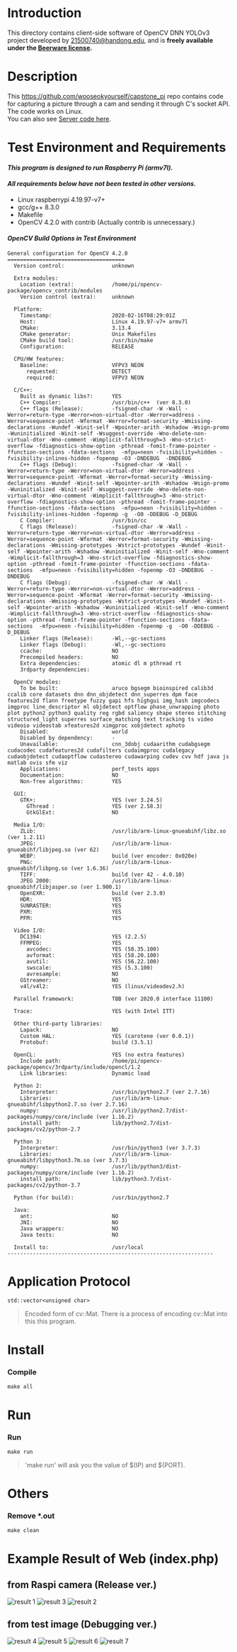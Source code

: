 # Introduction
This directory contains client-side software of OpenCV DNN YOLOv3 project developed by 21500740@handong.edu, and is **freely available under the [Beerware license](https://github.com/wooseokyourself/capstone_pi/blob/master/LICENSE).**

# Description
This https://github.com/wooseokyourself/capstone_pi repo contains code for capturing a picture through a cam and sending it through C's socket API. The code works on Linux.   
You can also see [Server code here](https://github.com/wooseokyourself/capstone_xu4).

# Test Environment and Requirements
#### *This program is designed to run Raspberry Pi (armv7l).*
#### *All requirements below have not been tested in other versions.*
* Linux raspberrypi 4.19.97-v7+
* gcc/g++ 8.3.0
* Makefile
* OpenCV 4.2.0 with contrib (Actually contrib is unnecessary.)

#### *OpenCV Build Options in Test Environment*

~~~
General configuration for OpenCV 4.2.0 =====================================
  Version control:               unknown

  Extra modules:
    Location (extra):            /home/pi/opencv-package/opencv_contrib/modules
    Version control (extra):     unknown

  Platform:
    Timestamp:                   2020-02-16T08:29:01Z
    Host:                        Linux 4.19.97-v7+ armv7l
    CMake:                       3.13.4
    CMake generator:             Unix Makefiles
    CMake build tool:            /usr/bin/make
    Configuration:               RELEASE

  CPU/HW features:
    Baseline:                    VFPV3 NEON
      requested:                 DETECT
      required:                  VFPV3 NEON

  C/C++:
    Built as dynamic libs?:      YES
    C++ Compiler:                /usr/bin/c++  (ver 8.3.0)
    C++ flags (Release):         -fsigned-char -W -Wall -Werror=return-type -Werror=non-virtual-dtor -Werror=address -Werror=sequence-point -Wformat -Werror=format-security -Wmissing-declarations -Wundef -Winit-self -Wpointer-arith -Wshadow -Wsign-promo -Wuninitialized -Winit-self -Wsuggest-override -Wno-delete-non-virtual-dtor -Wno-comment -Wimplicit-fallthrough=3 -Wno-strict-overflow -fdiagnostics-show-option -pthread -fomit-frame-pointer -ffunction-sections -fdata-sections  -mfpu=neon -fvisibility=hidden -fvisibility-inlines-hidden -fopenmp -O3 -DNDEBUG  -DNDEBUG
    C++ flags (Debug):           -fsigned-char -W -Wall -Werror=return-type -Werror=non-virtual-dtor -Werror=address -Werror=sequence-point -Wformat -Werror=format-security -Wmissing-declarations -Wundef -Winit-self -Wpointer-arith -Wshadow -Wsign-promo -Wuninitialized -Winit-self -Wsuggest-override -Wno-delete-non-virtual-dtor -Wno-comment -Wimplicit-fallthrough=3 -Wno-strict-overflow -fdiagnostics-show-option -pthread -fomit-frame-pointer -ffunction-sections -fdata-sections  -mfpu=neon -fvisibility=hidden -fvisibility-inlines-hidden -fopenmp -g  -O0 -DDEBUG -D_DEBUG
    C Compiler:                  /usr/bin/cc
    C flags (Release):           -fsigned-char -W -Wall -Werror=return-type -Werror=non-virtual-dtor -Werror=address -Werror=sequence-point -Wformat -Werror=format-security -Wmissing-declarations -Wmissing-prototypes -Wstrict-prototypes -Wundef -Winit-self -Wpointer-arith -Wshadow -Wuninitialized -Winit-self -Wno-comment -Wimplicit-fallthrough=3 -Wno-strict-overflow -fdiagnostics-show-option -pthread -fomit-frame-pointer -ffunction-sections -fdata-sections  -mfpu=neon -fvisibility=hidden -fopenmp -O3 -DNDEBUG  -DNDEBUG
    C flags (Debug):             -fsigned-char -W -Wall -Werror=return-type -Werror=non-virtual-dtor -Werror=address -Werror=sequence-point -Wformat -Werror=format-security -Wmissing-declarations -Wmissing-prototypes -Wstrict-prototypes -Wundef -Winit-self -Wpointer-arith -Wshadow -Wuninitialized -Winit-self -Wno-comment -Wimplicit-fallthrough=3 -Wno-strict-overflow -fdiagnostics-show-option -pthread -fomit-frame-pointer -ffunction-sections -fdata-sections  -mfpu=neon -fvisibility=hidden -fopenmp -g  -O0 -DDEBUG -D_DEBUG
    Linker flags (Release):      -Wl,--gc-sections
    Linker flags (Debug):        -Wl,--gc-sections
    ccache:                      NO
    Precompiled headers:         NO
    Extra dependencies:          atomic dl m pthread rt
    3rdparty dependencies:

  OpenCV modules:
    To be built:                 aruco bgsegm bioinspired calib3d ccalib core datasets dnn dnn_objdetect dnn_superres dpm face features2d flann freetype fuzzy gapi hfs highgui img_hash imgcodecs imgproc line_descriptor ml objdetect optflow phase_unwrapping photo plot python2 python3 quality reg rgbd saliency shape stereo stitching structured_light superres surface_matching text tracking ts video videoio videostab xfeatures2d ximgproc xobjdetect xphoto
    Disabled:                    world
    Disabled by dependency:      -
    Unavailable:                 cnn_3dobj cudaarithm cudabgsegm cudacodec cudafeatures2d cudafilters cudaimgproc cudalegacy cudaobjdetect cudaoptflow cudastereo cudawarping cudev cvv hdf java js matlab ovis sfm viz
    Applications:                perf_tests apps
    Documentation:               NO
    Non-free algorithms:         YES

  GUI:
    GTK+:                        YES (ver 3.24.5)
      GThread :                  YES (ver 2.58.3)
      GtkGlExt:                  NO

  Media I/O:
    ZLib:                        /usr/lib/arm-linux-gnueabihf/libz.so (ver 1.2.11)
    JPEG:                        /usr/lib/arm-linux-gnueabihf/libjpeg.so (ver 62)
    WEBP:                        build (ver encoder: 0x020e)
    PNG:                         /usr/lib/arm-linux-gnueabihf/libpng.so (ver 1.6.36)
    TIFF:                        build (ver 42 - 4.0.10)
    JPEG 2000:                   /usr/lib/arm-linux-gnueabihf/libjasper.so (ver 1.900.1)
    OpenEXR:                     build (ver 2.3.0)
    HDR:                         YES
    SUNRASTER:                   YES
    PXM:                         YES
    PFM:                         YES

  Video I/O:
    DC1394:                      YES (2.2.5)
    FFMPEG:                      YES
      avcodec:                   YES (58.35.100)
      avformat:                  YES (58.20.100)
      avutil:                    YES (56.22.100)
      swscale:                   YES (5.3.100)
      avresample:                NO
    GStreamer:                   NO
    v4l/v4l2:                    YES (linux/videodev2.h)

  Parallel framework:            TBB (ver 2020.0 interface 11100)

  Trace:                         YES (with Intel ITT)

  Other third-party libraries:
    Lapack:                      NO
    Custom HAL:                  YES (carotene (ver 0.0.1))
    Protobuf:                    build (3.5.1)

  OpenCL:                        YES (no extra features)
    Include path:                /home/pi/opencv-package/opencv/3rdparty/include/opencl/1.2
    Link libraries:              Dynamic load

  Python 2:
    Interpreter:                 /usr/bin/python2.7 (ver 2.7.16)
    Libraries:                   /usr/lib/arm-linux-gnueabihf/libpython2.7.so (ver 2.7.16)
    numpy:                       /usr/lib/python2.7/dist-packages/numpy/core/include (ver 1.16.2)
    install path:                lib/python2.7/dist-packages/cv2/python-2.7

  Python 3:
    Interpreter:                 /usr/bin/python3 (ver 3.7.3)
    Libraries:                   /usr/lib/arm-linux-gnueabihf/libpython3.7m.so (ver 3.7.3)
    numpy:                       /usr/lib/python3/dist-packages/numpy/core/include (ver 1.16.2)
    install path:                lib/python3.7/dist-packages/cv2/python-3.7

  Python (for build):            /usr/bin/python2.7

  Java:
    ant:                         NO
    JNI:                         NO
    Java wrappers:               NO
    Java tests:                  NO

  Install to:                    /usr/local
-----------------------------------------------------------------
~~~
   
   
   
# Application Protocol
    std::vector<unsigned char>
> Encoded form of cv::Mat. There is a process of encoding cv::Mat into this this program.
   
# Install

### Compile
    make all
   
# Run

### Run
    make run
> 'make run' will ask you the value of $(IP) and $(PORT). 
   
# Others

### Remove *.out
    make clean


   
# Example Result of Web (index.php)

## from Raspi camera (Release ver.)
![result 1](https://user-images.githubusercontent.com/49421142/77255814-91d4b600-6cad-11ea-9ee9-6d7c47b7027b.JPG)
![result 3](https://user-images.githubusercontent.com/49421142/77255816-95683d00-6cad-11ea-8f11-21a13eff36ba.JPG)
![result 2](https://user-images.githubusercontent.com/49421142/77255815-94371000-6cad-11ea-9fb3-8651462a395c.JPG)

## from test image (Debugging ver.)
![result 4](https://user-images.githubusercontent.com/49421142/77255817-96996a00-6cad-11ea-9a56-aacc81d4889f.JPG)
![result 5](https://user-images.githubusercontent.com/49421142/77255821-98632d80-6cad-11ea-85e8-13ec533ee69e.JPG)
![result 6](https://user-images.githubusercontent.com/49421142/77255822-9ac58780-6cad-11ea-9b11-a4bf53ba78d5.JPG)
![result 7](https://user-images.githubusercontent.com/49421142/77255824-9bf6b480-6cad-11ea-9a36-721638835bf9.JPG)
